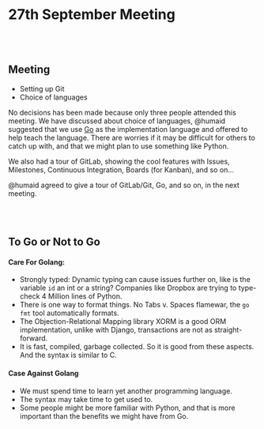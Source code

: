 # 27th September Meeting

<br/><br/>

## Meeting
- Setting up Git
- Choice of languages


No decisions has been made because only three people attended
this meeting. We have discussed about choice of languages, @humaid
suggested that we use [Go](https://golang.org) as the implementation
language and offered to help teach the language. There are worries
if it may be difficult for others to catch up with, and that we might
plan to use something like Python.  

We also had a tour of GitLab, showing the cool features with Issues,
Milestones, Continuous Integration, Boards (for Kanban), and so on...

@humaid agreed to give a tour of GitLab/Git, Go, and so on, in the next
meeting.

<br/><br/>

## To Go or Not to Go

#### Care For Golang:
- Strongly typed: Dynamic typing can cause issues further on, like is the
  variable `id` an int or a string? Companies like Dropbox are trying to
  type-check 4 Million lines of Python.
- There is one way to format things. No Tabs v. Spaces flamewar, the `go fmt`
  tool automatically formats.
- The Objection-Relational Mapping library XORM is a good ORM implementation,
  unlike with Django, transactions are not as straight-forward.
- It is fast, compiled, garbage collected. So it is good from these aspects.
  And the syntax is similar to C.


#### Case Against Golang  
- We must spend time to learn yet another programming language.
- The syntax may take time to get used to.
- Some people might be more familiar with Python, and that is more important
  than the benefits we might have from Go.


